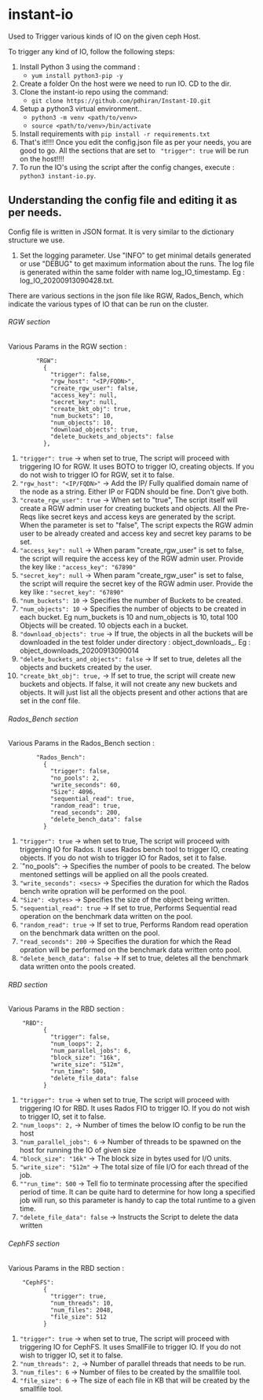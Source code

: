 # instant-io
Used to Trigger various kinds of IO on the given ceph Host.

To trigger any kind of IO, follow the following steps:
1. Install Python 3 using the command :
    * `yum install python3-pip -y`
2. Create a folder On the host were we need to run IO. CD to the dir.
3. Clone the instant-io repo using the command:
    * `git clone https://github.com/pdhiran/Instant-IO.git`
4. Setup a python3 virtual environment..
    * `python3 -m venv <path/to/venv>`
    * `source <path/to/venv>/bin/activate`
5. Install requirements with `pip install -r requirements.txt`
6. That's it!!!! Once you edit the config.json file as per your needs, you are good to go. All the sections that are set to ` "trigger": true` will be run on the host!!!!
7. To run the IO's using the script after the config changes, execute : `python3 instant-io.py`.

## Understanding the config file and editing it as per needs.

Config file is written in JSON format. It is very similar to the dictionary structure we use.

1. Set the logging parameter. Use "INFO" to get minimal details generated or use "DEBUG" to get maximum information about the runs. The log file is generated within the same folder with name log_IO_timestamp. Eg : log_IO_20200913090428.txt.

There are various sections in the json file like RGW, Rados_Bench, which indicate the various types of IO that can be run on the cluster.

###### RGW section
Various Params in the RGW section :
```
        "RGW":
          {
            "trigger": false,
            "rgw_host": "<IP/FQDN>",
            "create_rgw_user": false,
            "access_key": null,
            "secret_key": null,
            "create_bkt_obj": true,
            "num_buckets": 10,
            "num_objects": 10,
            "download_objects": true,
            "delete_buckets_and_objects": false
          },
 ```
1. `"trigger": true` -> when set to true, The script will proceed with triggering IO for RGW. It uses BOTO to trigger IO, creating objects. If you do not wish to trigger IO for RGW, set it to false.
2. `"rgw_host": "<IP/FQDN>"` -> Add the IP/ Fully qualified domain name of the node as a string. Either IP or FQDN should be fine. Don't give both.
3. `"create_rgw_user": true` -> When set to "true", The script itself will create a RGW admin user for creating buckets and objects. All the Pre-Reqs like secret keys and access keys are generated by the script. When the parameter is set to "false", The script expects the RGW admin user to be already created and access key and secret key params to be set.
4. `"access_key": null` -> When param "create_rgw_user" is set to false, the script will require the access key of the RGW admin user. Provide the key like : `"access_key": "67890"`
5. `"secret_key": null` -> When param "create_rgw_user" is set to false, the script will require the secret key of the RGW admin user. Provide the key like : `"secret_key": "67890"`
6. `"num_buckets": 10` -> Specifies the number of Buckets to be created.
7. `"num_objects": 10` -> Specifies the number of objects to be created in each bucket. Eg num_buckets is 10 and num_objects is 10, total 100 Objects will be created. 10 objects each in a bucket.
8. `"download_objects": true` -> If true, the objects in all the buckets will be downloaded in the test folder under directory : object_downloads_<timestamp>. Eg : object_downloads_20200913090014
9. `"delete_buckets_and_objects": false` -> If set to true, deletes all the objects and buckets created by the user.
10. `"create_bkt_obj": true,` -> If set to true, the script will create new buckets and objects. If false, it will not create any new buckets and objects. It will just list all the objects present and other actions that are set in the conf file.


###### Rados_Bench section
Various Params in the Rados_Bench section :
```
        "Rados_Bench":
          {
            "trigger": false,
            "no_pools": 2,
            "write_seconds": 60,
            "Size": 4096,
            "sequential_read": true,
            "random_read": true,
            "read_seconds": 200,
            "delete_bench_data": false
          }
 ```
1. `"trigger": true` -> when set to true, The script will proceed with triggering IO for Rados. It uses Rados bench tool to trigger IO, creating objects. If you do not wish to trigger IO for Rados, set it to false.
2. `"no_pools": <no> -> Specifies the number of pools to be created. The below mentoned settings will be applied on all the pools created.
3. `"write_seconds": <secs>` -> Specifies the duration for which the Rados bench write opration will be performed on the pool.
4. `"Size": <bytes>` -> Specifies the size of the object being written.
5. `"sequential_read": true` -> If set to true, Performs Sequential read operation on the benchmark data written on the pool.
6. `"random_read": true` -> If set to true, Performs Random read operation on the benchmark data written on the pool.
7. `"read_seconds": 200` -> Specifies the duration for which the Read opration will be performed on the benchmark data written onto pool.
8. `"delete_bench_data": false` -> If set to true, deletes all the benchmark data written onto the pools created.

###### RBD section
Various Params in the RBD section :
```
    "RBD":
          {
            "trigger": false,
            "num_loops": 2,
            "num_parallel_jobs": 6,
            "block_size": "16k",
            "write_size": "512m",
            "run_time": 500,
            "delete_file_data": false
          }
 ```

1. `"trigger": true` -> when set to true, The script will proceed with triggering IO for RBD. It uses Rados FIO to trigger IO. If you do not wish to trigger IO, set it to false.
2. `"num_loops": 2,` -> Number of times the below IO config to be run the host
3. `"num_parallel_jobs": 6` -> Number of threads to be spawned on the host for running the IO of given size
4. `"block_size": "16k"` -> The block size in bytes used for I/O units.
5. `"write_size": "512m"` -> The total size of file I/O for each thread of the job.
6. `""run_time": 500` -> Tell fio to terminate processing after the specified period of time. It can be quite hard to determine for how long a specified job will run, so this parameter is handy to cap the total runtime to a given time.
7. `"delete_file_data": false` -> Instructs the Script to delete the data written 

###### CephFS section
Various Params in the RBD section :
``` 
    "CephFS":
          {
            "trigger": true,
            "num_threads": 10,
            "num_files": 2048,
            "file_size": 512
          }
```
1. `"trigger": true` -> when set to true, The script will proceed with triggering IO for CephFS. It uses SmallFile to trigger IO. If you do not wish to trigger IO, set it to false.
2. `"num_threads": 2,` -> Number of parallel threads that needs to be run.
3. `"num_files": 6` -> Number of files to be created by the smallfile tool.
4. `"file_size": 6` -> The size of each file in KB that will be created by the smallfile tool.